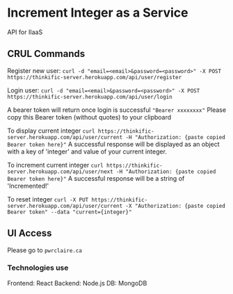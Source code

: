 # Increment Integer as a Service

API for IIaaS

## CRUL Commands

Register new user:
`curl -d "email=<email>&password=<password>" -X POST https://thinkific-server.herokuapp.com/api/user/register`

Login user:
`curl -d "email=<email>&password=<password>" -X POST https://thinkific-server.herokuapp.com/api/user/login`

A bearer token will return once login is successful
`"Bearer xxxxxxxx"`
Please copy this Bearer token (without quotes) to your clipboard

To display current integer
`curl https://thinkific-server.herokuapp.com/api/user/current -H "Authorization: {paste copied Bearer token here}"`
A successful response will be displayed as an object with a key of 'integer' and value of your current integer.

To increment current integer
`curl https://thinkific-server.herokuapp.com/api/user/next -H "Authorization: {paste copied Bearer token here}"`
A successful response will be a string of 'Incremented!'

To reset integer
`curl -X PUT https://thinkific-server.herokuapp.com/api/user/current -X "Authorization: {paste copied Bearer token" --data "current={integer}"`

## UI Access

Please go to
`pwrclaire.ca`

### Technologies use

Frontend: React
Backend: Node.js
DB: MongoDB
